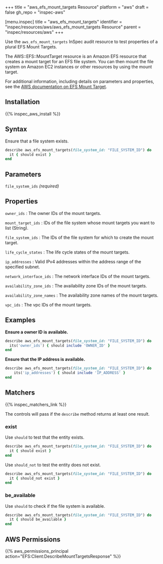 +++
title = "aws_efs_mount_targets Resource"
platform = "aws"
draft = false
gh_repo = "inspec-aws"

[menu.inspec]
title = "aws_efs_mount_targets"
identifier = "inspec/resources/aws/aws_efs_mount_targets Resource"
parent = "inspec/resources/aws"
+++

Use the `aws_efs_mount_targets` InSpec audit resource to test properties of a plural EFS Mount Targets.

The AWS::EFS::MountTarget resource is an Amazon EFS resource that creates a mount target for an EFS file system. You can then mount the file system on Amazon EC2 instances or other resources by using the mount target.

For additional information, including details on parameters and properties, see the [AWS documentation on EFS Mount Target](https://docs.aws.amazon.com/AWSCloudFormation/latest/UserGuide/aws-resource-efs-mounttarget.html).

## Installation

{{% inspec_aws_install %}}

## Syntax

Ensure that a file system exists.

```ruby
describe aws_efs_mount_targets(file_system_id: "FILE_SYSTEM_ID") do
  it { should exist }
end
```

## Parameters

`file_system_ids` _(required)_

## Properties

`owner_ids`
: The owner IDs of the mount targets.

`mount_target_ids`
: IDs of the file system whose mount targets you want to list (String).

`file_system_ids`
: The IDs of the file system for which to create the mount target.

`life_cycle_states`
: The life cycle states of the mount targets.

`ip_addresses`
: Valid IPv4 addresses within the address range of the specified subnet.

`network_interface_ids`
: The network interface IDs of the mount targets.

`availability_zone_ids`
: The availability zone IDs of the mount targets.

`availability_zone_names`
: The availability zone names of the mount targets.

`vpc_ids`
: The vpc IDs of the mount targets.

## Examples

**Ensure a owner ID is available.**

```ruby
describe aws_efs_mount_targets(file_system_id: "FILE_SYSTEM_ID") do
  its('owner_ids') { should include 'OWNER_ID' }
end
```

**Ensure that the IP address is available.**

```ruby
describe aws_efs_mount_targets(file_system_id: "FILE_SYSTEM_ID") do
    its('ip_addresses') { should include 'IP_ADDRESS' }
end
```

## Matchers

{{% inspec_matchers_link %}}

The controls will pass if the `describe` method returns at least one result.

### exist

Use `should` to test that the entity exists.
```ruby
describe aws_efs_mount_targets(file_system_id: "FILE_SYSTEM_ID") do
  it { should exist }
end
```

Use `should_not` to test the entity does not exist.
```ruby
describe aws_efs_mount_targets(file_system_id: "FILE_SYSTEM_ID") do
  it { should_not exist }
end
```

### be_available

Use `should` to check if the file system is available.
```ruby
describe aws_efs_mount_targets(file_system_id: "FILE_SYSTEM_ID") do
  it { should be_available }
end
```

## AWS Permissions

{{% aws_permissions_principal action="EFS:Client:DescribeMountTargetsResponse" %}}

